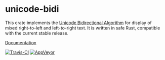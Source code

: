 # unicode-bidi

This crate implements the [Unicode Bidirectional Algorithm][tr9] for display
of mixed right-to-left and left-to-right text.  It is written in safe Rust,
compatible with the current stable release.

[Documentation](http://doc.servo.org/unicode_bidi/)

[![Travis-CI](https://travis-ci.org/servo/unicode-bidi.svg?branch=master)](https://travis-ci.org/servo/unicode-bidi)
[![AppVeyor](https://img.shields.io/appveyor/ci/servo/unicode-bidi/master.svg)](https://ci.appveyor.com/project/servo/unicode-bidi)

[tr9]: http://www.unicode.org/reports/tr9/
